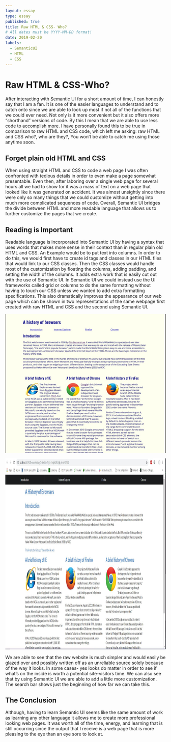 ```yaml
---
layout: essay
type: essay
published: true
title: Raw HTML & CSS- Who?
# All dates must be YYYY-MM-DD format!
date: 2019-02-20
labels:
  - SemanticUI
  - HTML
  - CSS
---
```

# Raw HTML & CSS-Who?
After interacting with Semantic UI for a short amount of time, I can honestly say that I am a fan. It is one of the easier languages to understand and to catch onto since we are able to look up most if not all of the functions that we could ever need. Not only is it more convenient but it also offers more “shorthand” versions of code. By this I mean that we are able to use less code to accomplish more. I have personally found this to be true in comparison to raw HTML and CSS code, which left me asking: raw HTML and CSS who?, who are they?, You won’t be able to catch me using those anytime soon. 

## Forget plain old HTML and CSS
When using straight HTML and CSS to code a web page I was often confronted with tedious details in order to even make a page somewhat presentable. Even then, after laboring over a single web page for several hours all we had to show for it was a mass of text on a web page that looked like it was generated on accident. It was almost unsightly since there were only so many things that we could customize without getting into much more complicated sequences of code. Overall, Semantic UI bridges the divide between HTML and more readable language that allows us to further customize the pages that we create.

## Reading is Important
Readable language is incorporated into Semantic UI by having a syntax that uses words that makes more sense in their context than in regular plain old HTML and CSS. An Example would be to put text into columns. In order to do this, we would first have to create id tags and classes in our HTML files that would link to our CSS classes. Then the CSS classes would handle most of the customization by floating the columns, adding padding, and setting the width of the columns. It adds extra work that is easily cut out with the use of Semantic UI. In Semantic UI we could instead use the UI frameworks called grid or columns to do the same formatting without having to touch our CSS unless we wanted to add extra formatting specifications. This also dramatically improves the appearance of our web page which can be shown in two representations of the same webpage first created with raw HTML and CSS and the second using Semantic UI.

<p align="left">
<img class="htmlandcss" src="../images/htmlandcss-example.JPG" width = "600">
</p>
<p align="left">
<img class="semantic" src="../images/semantic-example.JPG" height = "600">
</p>

We are able to see that the raw website is much simpler and would easily be glazed over and possibly written off as an unreliable source solely because of the way it looks. In some cases- yes looks do matter in order to see if what’s on the inside is worth a potential site-visitors time. We can also see that by using Semantic UI we are able to add a little more customization. The search bar shows just the beginning of how far we can take this. 

## The Conclusion
Although, having to learn Semantic UI seems like the same amount of work as learning any other language it allows me to create more professional looking web pages. It was worth all of the time, energy, and learning that is still occurring since the output that I receive is a web page that is more pleasing to the eye than an eye sore to look at.

